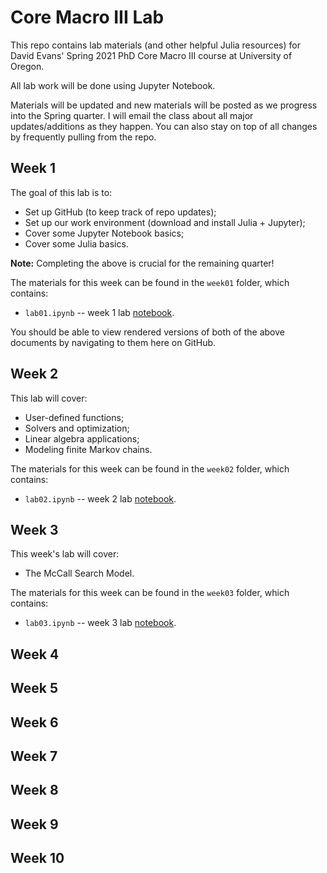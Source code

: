 # Core Macro III Lab

This repo contains lab materials (and other helpful Julia resources) for David Evans' Spring 2021 PhD Core Macro III course at University of Oregon.

All lab work will be done using Jupyter Notebook.

Materials will be updated and new materials will be posted as we progress into the Spring quarter. I will email the class about all major updates/additions as they happen. You can also stay on top of all changes by frequently pulling from the repo. 

## Week 1

The goal of this lab is to:
- Set up GitHub (to keep track of repo updates);
- Set up our work environment (download and install Julia + Jupyter);
- Cover some Jupyter Notebook basics;
- Cover some Julia basics.

**Note:** Completing the above is crucial for the remaining quarter!

The materials for this week can be found in the `week01` folder, which contains:
- `lab01.ipynb` -- week 1 lab [notebook](week01/lab01.ipynb).

You should be able to view rendered versions of both of the above documents by navigating to them here on GitHub.

## Week 2

This lab will cover:
- User-defined functions;
- Solvers and optimization;
- Linear algebra applications;
- Modeling finite Markov chains.

The materials for this week can be found in the `week02` folder, which contains:
- `lab02.ipynb` -- week 2 lab [notebook](week02/lab02.ipynb). 

## Week 3

This week's lab will cover:
- The McCall Search Model.

The materials for this week can be found in the `week03` folder, which contains:
- `lab03.ipynb` -- week 3 lab [notebook](week03/lab03.ipynb).

## Week 4

## Week 5

## Week 6

## Week 7

## Week 8

## Week 9

## Week 10
